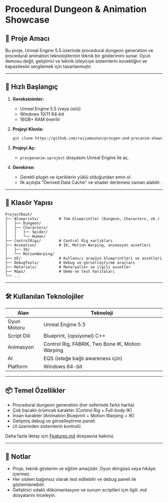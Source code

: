 # Procedural Dungeon & Animation Showcase

## 🎯 Proje Amacı

Bu proje, Unreal Engine 5.5 üzerinde procedural dungeon generation ve procedural animation teknolojilerinin teknik bir gösterimini sunar. Oyun demosu değil, geliştirici ve teknik izleyiciye sistemlerin esnekliğini ve kapasitesini sergilemek için tasarlanmıştır.

---

## 🚀 Hızlı Başlangıç

1. **Gereksinimler:**
   - Unreal Engine 5.5 (veya üstü)
   - Windows 10/11 64-bit
   - 16GB+ RAM önerilir
2. **Projeyi Klonla:**

   ```sh
   git clone https://github.com/raijumounun/procgen-and-procanim-showcase.git
   ```

3. **Projeyi Aç:**
   - `procgenanim.uproject` dosyasını Unreal Engine ile aç.
4. **Gerekirse:**
   - Gerekli plugin ve içeriklerin yüklü olduğundan emin ol.
   - İlk açılışta "Derived Data Cache" ve shader derlemesi zaman alabilir.

---

## 🧱 Klasör Yapısı

```
ProjectRoot/
├── Blueprints/         # Tüm blueprintler (Dungeon, Characters, vb.)
│   ├── Dungeon/
│   ├── Characters/
│   │   ├── Spider/
│   │   └── Human/
├── ControlRigs/        # Control Rig varlıkları
├── Animation/          # IK, Motion Warping, animasyon assetleri
│   ├── IK/
│   └── MotionWarping/
├── UI/                 # Kullanıcı arayüzü blueprintleri ve assetleri
├── DebugTools/         # Debug ve görselleştirme araçları
├── Materials/          # Materyaller ve ilgili assetler
├── Maps/               # Demo ve test haritaları
└── ...
```

---

## 🛠️ Kullanılan Teknolojiler

| Alan         | Teknoloji                                      |
|--------------|------------------------------------------------|
| Oyun Motoru  | Unreal Engine 5.5                              |
| Script Dili  | Blueprint, (opsiyonel) C++                     |
| Animasyon    | Control Rig, FABRIK, Two Bone IK, Motion Warping|
| AI           | EQS (isteğe bağlı awareness için)              |
| Platform     | Windows 64-bit                                 |

---

## 📦 Temel Özellikler

- Procedural dungeon generation (her seferinde farklı harita)
- Çok bacaklı örümcek karakter (Control Rig + Full-body IK)
- İnsan karakter (Animation Blueprint + Motion Warping + IK)
- Gelişmiş debug ve görselleştirme paneli
- UI üzerinden sistemlerin kontrolü

Daha fazla detay için [Features.md](./Features.md) dosyasına bakınız.

---

## 🧠 Notlar

- Proje, teknik gösterim ve eğitim amaçlıdır. Oyun döngüsü veya hikâye içermez.
- Her sistem bağımsız olarak test edilebilir ve debug paneli ile gözlemlenebilir.
- Geliştirici odaklı dökümantasyon ve sunum scriptleri için ilgili .md dosyalarını inceleyin.
